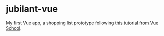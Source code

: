 # jubilant-vue
My first Vue app, a shopping list prototype following [this tutorial from Vue School](https://vueschool.io/lessons/getting-started-with-vue-js-3). 
